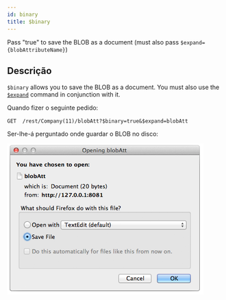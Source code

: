 ```yaml
---
id: binary
title: $binary
---
```


Pass "true" to save the BLOB as a document (must also pass `$expand={blobAttributeName}`)

## Descrição

`$binary` allows you to save the BLOB as a document.  You must also use the [`$expand`]($expand.md) command in conjunction with it.

Quando fizer o seguinte pedido:

```
GET  /rest/Company(11)/blobAtt?$binary=true&$expand=blobAtt
```

Ser-lhe-á perguntado onde guardar o BLOB no disco:

![](../assets/en/REST/binary.png)
